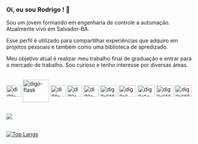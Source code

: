 ### Oi, eu sou Rodrigo !  👋

Sou um jovem formando em engenharia de controle a automação. Atualmente vivo em Salvador-BA.

Esse perfil é utilizado para compartilhar experiências que adquiro em projetos pessoais e também como uma biblioteca de apredizado. 

Meu objetivo atual é realizar meu trabalho final de graduação e entrar para o mercado de trabalho. Sou curioso e tenho interesse por diversas áreas. 

<!-- **simpleCod3r/simplecod3r** is a ✨ _special_ ✨ repository because its `README.md` (this file) appears on your GitHub profile. 

- 🔭 Tentando desenvolver habilidades que me tornem um desenvolvedor profissional.
- 🌱 Atualmente aprendendo: Algoritmo e Estrutura de dados + Manipuladores Robóticos com ROS2.
- 👯 Procuro parcerias que me ajudem em meus objetivos.
- 💬 Pergunte-me sobre o universo. 
- 📫 Contato: simplecod3r@gmail.com
- 😄 Pronomes: ele/dele
- ⚡ Acompanhe-me na [Twitch](https://www.twitch.tv/principemaluco): LiveCode e batepapo aos **Sábados 13:30**
- 🤔 I’m looking for help with ... -->

<div style=" display: inline_block"><br>
  <img align="center" alt="digo-python" height="30" width="40" src="https://cdn.jsdelivr.net/gh/devicons/devicon/icons/python/python-original.svg" />
  <img align="center" alt="digo-flask" height="60" width="70" src="https://cdn.jsdelivr.net/gh/devicons/devicon/icons/flask/flask-original-wordmark.svg" />
  <img align="center" alt="digo-html" height="30" width="40" src="https://cdn.jsdelivr.net/gh/devicons/devicon/icons/html5/html5-original.svg" />
  <img align="center" alt="digo-css" height="30" width="40" src="https://cdn.jsdelivr.net/gh/devicons/devicon/icons/css3/css3-original.svg" />
  <img align="center" alt="digo-css" height="30" width="40" src="https://cdn.jsdelivr.net/gh/devicons/devicon/icons/figma/figma-original.svg" />
  <img align="center" alt="digo-css" height="30" width="46" src="https://cdn.jsdelivr.net/gh/devicons/devicon/icons/git/git-original.svg" />
  <img align="center" alt="digo-c" height="30" width="46" src="https://cdn.jsdelivr.net/gh/devicons/devicon/icons/c/c-original.svg" />
  <img align="center" alt="digo-c-plus-plus" height="30" width="46" src="https://cdn.jsdelivr.net/gh/devicons/devicon/icons/cplusplus/cplusplus-original.svg" />
  <img align="center" alt="digo-css" height="30" width="46" src="https://cdn.jsdelivr.net/gh/devicons/devicon/icons/matlab/matlab-original.svg" /> 
  <img align="center" alt="digo-css" height="30" width="46" src="https://cdn.jsdelivr.net/gh/devicons/devicon/icons/ubuntu/ubuntu-plain.svg" />
</div>

  ## 
  
<div>
   <a href="mailto:simplecod3r@gmail.com" target="blank"><img src="https://img.shields.io/badge/Gmail-D14836?style=for-the-badge&logo=gmail&logoColor=white"></a>
</div>

<br>

[![Top Langs](https://github-readme-stats.vercel.app/api/top-langs/?username=simplecod3r&layout=compact&theme=codeSTACKr)](https://github.com/simpleCod3r/simplecod3r)
